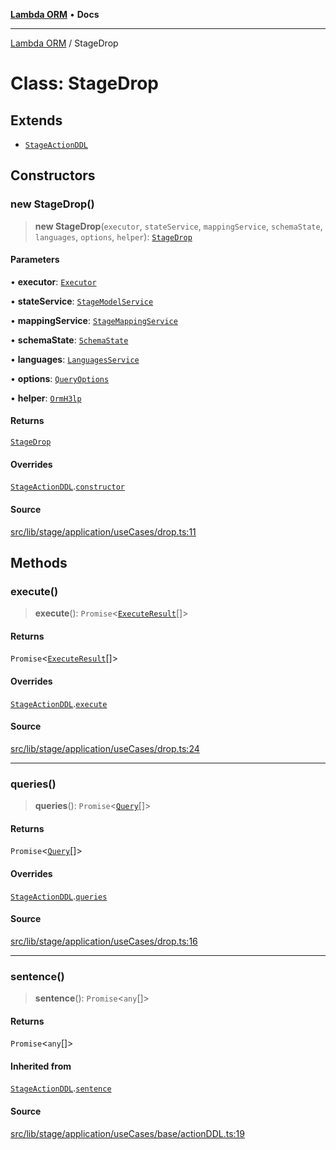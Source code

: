 [**Lambda ORM**](../README.md) • **Docs**

***

[Lambda ORM](../README.md) / StageDrop

# Class: StageDrop

## Extends

- [`StageActionDDL`](StageActionDDL.md)

## Constructors

### new StageDrop()

> **new StageDrop**(`executor`, `stateService`, `mappingService`, `schemaState`, `languages`, `options`, `helper`): [`StageDrop`](StageDrop.md)

#### Parameters

• **executor**: [`Executor`](../interfaces/Executor.md)

• **stateService**: [`StageModelService`](StageModelService.md)

• **mappingService**: [`StageMappingService`](StageMappingService.md)

• **schemaState**: [`SchemaState`](SchemaState.md)

• **languages**: [`LanguagesService`](LanguagesService.md)

• **options**: [`QueryOptions`](../interfaces/QueryOptions.md)

• **helper**: [`OrmH3lp`](OrmH3lp.md)

#### Returns

[`StageDrop`](StageDrop.md)

#### Overrides

[`StageActionDDL`](StageActionDDL.md).[`constructor`](StageActionDDL.md#constructors)

#### Source

[src/lib/stage/application/useCases/drop.ts:11](https://github.com/lambda-orm/lambdaorm/blob/500b65f534ab1bcb8cf5af2781a7f18794a4944e/src/lib/stage/application/useCases/drop.ts#L11)

## Methods

### execute()

> **execute**(): `Promise`\<[`ExecuteResult`](../interfaces/ExecuteResult.md)[]\>

#### Returns

`Promise`\<[`ExecuteResult`](../interfaces/ExecuteResult.md)[]\>

#### Overrides

[`StageActionDDL`](StageActionDDL.md).[`execute`](StageActionDDL.md#execute)

#### Source

[src/lib/stage/application/useCases/drop.ts:24](https://github.com/lambda-orm/lambdaorm/blob/500b65f534ab1bcb8cf5af2781a7f18794a4944e/src/lib/stage/application/useCases/drop.ts#L24)

***

### queries()

> **queries**(): `Promise`\<[`Query`](Query.md)[]\>

#### Returns

`Promise`\<[`Query`](Query.md)[]\>

#### Overrides

[`StageActionDDL`](StageActionDDL.md).[`queries`](StageActionDDL.md#queries)

#### Source

[src/lib/stage/application/useCases/drop.ts:16](https://github.com/lambda-orm/lambdaorm/blob/500b65f534ab1bcb8cf5af2781a7f18794a4944e/src/lib/stage/application/useCases/drop.ts#L16)

***

### sentence()

> **sentence**(): `Promise`\<`any`[]\>

#### Returns

`Promise`\<`any`[]\>

#### Inherited from

[`StageActionDDL`](StageActionDDL.md).[`sentence`](StageActionDDL.md#sentence)

#### Source

[src/lib/stage/application/useCases/base/actionDDL.ts:19](https://github.com/lambda-orm/lambdaorm/blob/500b65f534ab1bcb8cf5af2781a7f18794a4944e/src/lib/stage/application/useCases/base/actionDDL.ts#L19)
